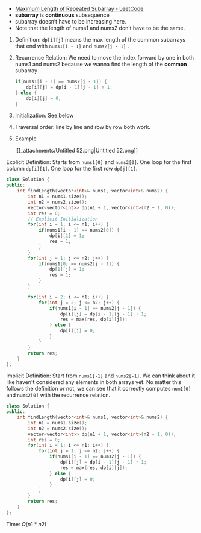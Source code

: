 - [Maximum Length of Repeated Subarray - LeetCode](https://leetcode.com/problems/maximum-length-of-repeated-subarray/description/)
- **subarray** is **continuous** subsequence
- subarray doesn’t have to be increasing here.
- Note that the length of nums1 and nums2 don’t have to be the same.

1. Definition: `dp[i][j]` means the max length of the common subarrays that end with `nums1[i - 1]` and `nums2[j - 1]` .
2. Recurrence Relation: We need to move the index forward by one in both nums1 and nums2 because we wanna find the length of the **common** subarray
    
    ```C++
    if(nums1[i - 1] == nums2[j - 1]) {
        dp[i][j] = dp[i - 1][j - 1] + 1;
    } else {
		dp[i][j] = 0;
    }
    ```
    
3. Initialization: See below
4. Traversal order: line by line and row by row both work.
5. Example
    
    ![[_attachments/Untitled 52.png|Untitled 52.png]]

Explicit Definition: Starts from `nums1[0]` and `nums2[0]`. One loop for the first column `dp[i][1]`. One loop for the first row `dp[j][1]`. 

```cpp
class Solution {
public:
    int findLength(vector<int>& nums1, vector<int>& nums2) {
        int n1 = nums1.size();
        int n2 = nums2.size();
        vector<vector<int>> dp(n1 + 1, vector<int>(n2 + 1, 0));
        int res = 0;
        // Explicit Initialization
        for(int i = 1; i <= n1; i++) {
            if(nums1[i - 1] == nums2[0]) {
                dp[i][1] = 1;
                res = 1;
            }
        }
        for(int j = 1; j <= n2; j++) {
            if(nums1[0] == nums2[j - 1]) {
                dp[1][j] = 1;
                res = 1;
            }
        }

        for(int i = 2; i <= n1; i++) {
            for(int j = 2; j <= n2; j++) {
                if(nums1[i - 1] == nums2[j - 1]) {
                    dp[i][j] = dp[i - 1][j - 1] + 1;
                    res = max(res, dp[i][j]);
                } else {
                    dp[i][j] = 0;
                }
            }
        }
        return res;
    }
};
```

Implicit Definition: Start from `nums1[-1]` and `nums2[-1]`. We can think about it like haven't considered any elements in both arrays yet. No matter this follows the definition or not, we can see that it correctly computes `num1[0]` and `nums2[0]` with the recurrence relation. 

```Cpp
class Solution {
public:
    int findLength(vector<int>& nums1, vector<int>& nums2) {
        int n1 = nums1.size();
        int n2 = nums2.size();
        vector<vector<int>> dp(n1 + 1, vector<int>(n2 + 1, 0));
        int res = 0;
        for(int i = 1; i <= n1; i++) {
            for(int j = 1; j <= n2; j++) {
                if(nums1[i - 1] == nums2[j - 1]) {
                    dp[i][j] = dp[i - 1][j - 1] + 1;
                    res = max(res, dp[i][j]);
                } else {
					dp[i][j] = 0;
				}
            }
        }
        return res;
    }
};
```

Time: $O(n1*n2)$